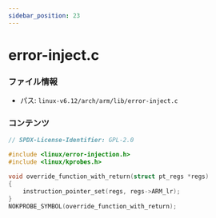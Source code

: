 ```yaml
---
sidebar_position: 23
---
```

# error-inject.c

### ファイル情報

- パス: `linux-v6.12/arch/arm/lib/error-inject.c`

### コンテンツ

```c
// SPDX-License-Identifier: GPL-2.0

#include <linux/error-injection.h>
#include <linux/kprobes.h>

void override_function_with_return(struct pt_regs *regs)
{
	instruction_pointer_set(regs, regs->ARM_lr);
}
NOKPROBE_SYMBOL(override_function_with_return);

```
